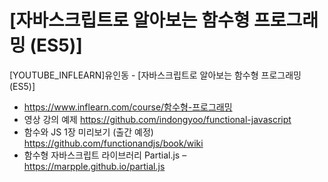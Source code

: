 # [자바스크립트로 알아보는 함수형 프로그래밍 (ES5)]
[YOUTUBE_INFLEARN]유인동 - [자바스크립트로 알아보는 함수형 프로그래밍 (ES5)]

* https://www.inflearn.com/course/함수형-프로그래밍
* 영상 강의 예제 https://github.com/indongyoo/functional-javascript
* 함수와 JS 1장 미리보기 (출간 예정) https://github.com/functionandjs/book/wiki 
* 함수형 자바스크립트 라이브러리 Partial.js – https://marpple.github.io/partial.js  